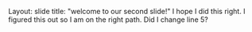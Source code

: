 Layout: slide
title: "welcome to our second slide!"
I hope I did this right. 
I figured this out so I am on the right path.
Did I change line 5?
